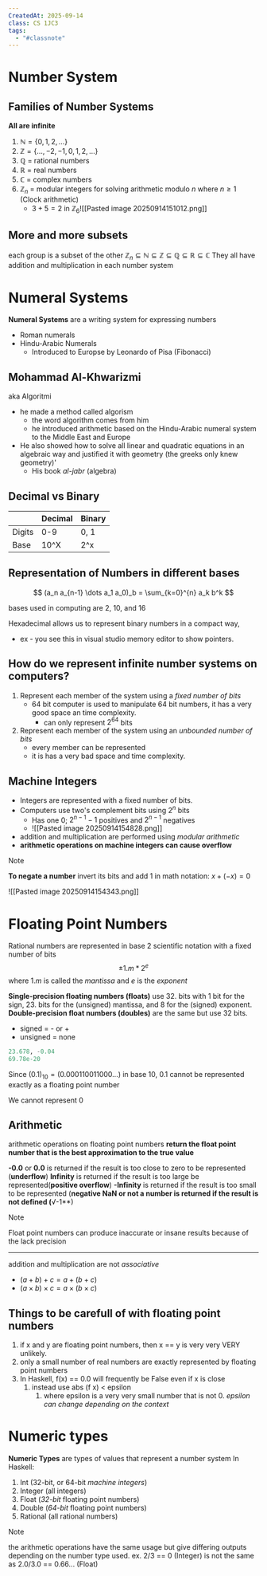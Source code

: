 ```yaml
---
CreatedAt: 2025-09-14
class: CS 1JC3
tags:
  - "#classnote"
---
```

# Number System
## Families of Number Systems
**All are infinite**
1. $\mathbb{N} = \{0,1,2,\dots \}$
2. $\mathbb{Z} = \{\dots, -2, -1, 0,1,2,\dots \}$
3. $\mathbb{Q}$ = rational numbers
4. $\mathbb{R}$ = real numbers
5. $\mathbb{C}$ = complex numbers
6. $\mathbb{Z}_{n}$ = modular integers for solving arithmetic modulo $n$ where $n \geq 1$ (Clock arithmetic)
	- $3 +5 = 2\text{ in } \mathbb{Z}_{6}$![[Pasted image 20250914151012.png]]


## More and more subsets
each group is a subset of the other
$\mathbb{Z}_{n} \subseteq \mathbb{N} \subseteq \mathbb{Z} \subseteq \mathbb{Q} \subseteq \mathbb{R} \subseteq \mathbb{C}$
They all have addition and multiplication in each number system



# Numeral Systems
**Numeral Systems** are a writing system for expressing numbers
- Roman numerals
- Hindu-Arabic Numerals
	- Introduced to Europse by Leonardo of Pisa (Fibonacci)


## Mohammad Al-Khwarizmi
aka Algoritmi
- he made a method called algorism
	- the word algorithm comes from him
	- he introduced arithmetic based on the Hindu-Arabic numeral system to the Middle East and Europe
- He also showed how to solve all linear and quadratic equations in an algebraic way and justified it with geometry (the greeks only knew geometry)'
	- His book *al-jabr* (algebra)


## Decimal vs Binary

|        | Decimal | Binary |
| ------ | ------- | ------ |
| Digits | 0-9     | 0, 1   |
| Base   | 10^X    | 2^x    |


## Representation of Numbers in different bases
$$
(a_n a_{n-1} \dots a_1 a_0)_b = \sum_{k=0}^{n} a_k b^k
$$


bases used in computing are 2, 10, and 16

Hexadecimal allows us to represent binary numbers in a compact way, 
- ex - you see this in visual studio memory editor to show pointers.

## How do we represent infinite number systems on computers?
 1. Represent each member of the system using a *fixed number of bits*
	- 64 bit computer is used to manipulate 64 bit numbers, it has a very good space an time complexity.
		- can only represent $2^{64}$ bits
2. Represent each member of the system using an *unbounded number of bits*
	- every member can be represented
	- it is has a very bad space and time complexity.


## Machine Integers
- Integers are represented with a fixed number of bits.
- Computers use two's complement bits using $2^n$ bits
	- Has one 0; $2^{n - 1} - 1$ positives and $2^{n-1}$ negatives
	- ![[Pasted image 20250914154828.png]]
- addition and multiplication are performed using *modular arithmetic* 
- **arithmetic operations on machine integers can cause overflow**
> [!NOTE]
> **To negate a number**
> invert its bits and add 1
> in math notation: $x + (-x) = 0$


	
![[Pasted image 20250914154343.png]]

# Floating Point Numbers
Rational numbers are represented in base 2 scientific notation with a fixed number of bits
$$\pm 1.m *2^e$$
where $1.m$ is called the *mantissa* and $e$ is the *exponent*


**Single-precision floating numbers (floats)** use 32. bits with 1 bit for the sign, 23. bits for the (unsigned) mantissa, and 8 for the (signed) exponent.
**Double-precision float numbers (doubles)** are the same but use 32 bits.
- signed = - or +
- unsigned = none
```haskell
23.678, -0.04
69.78e-20
```

Since $(0.1)_{10} = (0.000110011000\dots)$ in base 10, 0.1 cannot be represented exactly as a floating point number

We cannot represent 0

## Arithmetic
arithmetic operations on floating point numbers **return the float point number that is the best approximation to the true value**


**-0.0** or **0.0** is returned if the result is too close to zero to be represented (**underflow**)
**Infinity** is returned if the result is too large be represented(**positive overflow**)
**-Infinity** is returned if the result is too small to be represented (**negative 
**NaN** or not a number is returned if the result is not defined (**√-1**) 

> [!NOTE]
> Float point numbers can produce inaccurate or insane results because of the lack precision
> ___
> addition and multiplication are not *associative*
> - $(a + b) + c = a + (b + c)$
> - $(a \times b) \times c = a \times (b \times c)$


## Things to be carefull of with floating point numbers
1. if x and y are floating point numbers, then x == y is very very VERY unlikely. 
2. only a small number of real numbers are exactly represented by floating point numbers
3. In Haskell, f(x) == 0.0 will frequently be False even if x is close
	1. instead use abs (f x) < epsilon
		1. where epsilon is a very very small number that is not 0. *epsilon can change depending on the context*



# Numeric types
**Numeric Types** are types of values that represent a number system
In Haskell:
1. Int (32-bit, or 64-bit *machine integers*)
2. Integer (all integers)
3. Float (*32-bit* floating point numbers)
4. Double (*64-bit* floating point numbers)
5. Rational (all rational numbers)


> [!NOTE]
> the arithmetic operations have the same usage but give differing outputs depending on the number type used.
> ex. 2/3 == 0 (Integer) is not the same as 2.0/3.0 == 0.66... (Float)